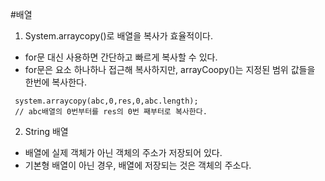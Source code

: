 #배열
1. System.arraycopy()로 배열을 복사가 효율적이다. 
  - for문 대신 사용하면 간단하고 빠르게 복사할 수 있다. 
  - for문은 요소 하나하나 접근해 복사하지만, arrayCoopy()는 지정된 범위 값들을 한번에 복사한다. 
  >
     system.arraycopy(abc,0,res,0,abc.length);
     // abc배열의 0번부터를 res의 0번 째부터로 복사한다.
  
2. String 배열
  - 배열에 실제 객체가 아닌 객체의 주소가 저장되어 있다. 
  - 기본형 배열이 아닌 경우, 배열에 저장되는 것은 객체의 주소다.

  
  
